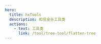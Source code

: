```yaml
---
hero:
  title: hxTools
  description: 和信金谷工具类
  actions:
    - text: 工具类
      link: /tool/tree-tool/flatten-tree
---
```

